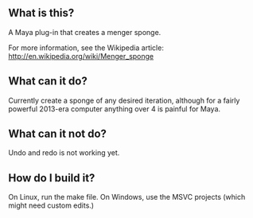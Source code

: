 What is this?
-------------

A Maya plug-in that creates a menger sponge.

For more information, see the Wikipedia article:
   http://en.wikipedia.org/wiki/Menger_sponge

What can it do?
---------------

Currently create a sponge of any desired iteration, although for a 
fairly powerful 2013-era computer anything over 4 is painful for Maya.

What can it not do?
-------------------

Undo and redo is not working yet.

How do I build it?
------------------

On Linux, run the make file.
On Windows, use the MSVC projects (which might need custom edits.)
